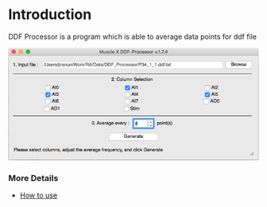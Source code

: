 # Introduction

DDF Processor is a program which is able to average data points for ddf file

![-](../../images/DDF/ddf_ss.png)

### More Details
* [How to use](DDF-Processor--How-to-use.html)


